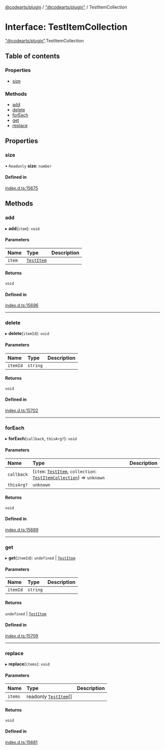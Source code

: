 [@codearts/plugin](../README.md) / ["@codearts/plugin"](../modules/_codearts_plugin_.md) / TestItemCollection

# Interface: TestItemCollection

["@codearts/plugin"](../modules/_codearts_plugin_.md).TestItemCollection

## Table of contents

### Properties

- [size](codearts_plugin_.TestItemCollection.md#size)

### Methods

- [add](codearts_plugin_.TestItemCollection.md#add)
- [delete](codearts_plugin_.TestItemCollection.md#delete)
- [forEach](codearts_plugin_.TestItemCollection.md#foreach)
- [get](codearts_plugin_.TestItemCollection.md#get)
- [replace](codearts_plugin_.TestItemCollection.md#replace)

## Properties

### size

• `Readonly` **size**: `number`

#### Defined in

[index.d.ts:15675](https://github.com/huaweicloud/cloudide-plugin-api/blob/3b0eee8/index.d.ts#L15675)

## Methods

### add

▸ **add**(`item`): `void`

#### Parameters

| Name | Type | Description |
| :------ | :------ | :------ |
| `item` | [`TestItem`](codearts_plugin_.TestItem.md) |  |

#### Returns

`void`

#### Defined in

[index.d.ts:15696](https://github.com/huaweicloud/cloudide-plugin-api/blob/3b0eee8/index.d.ts#L15696)

___

### delete

▸ **delete**(`itemId`): `void`

#### Parameters

| Name | Type | Description |
| :------ | :------ | :------ |
| `itemId` | `string` |  |

#### Returns

`void`

#### Defined in

[index.d.ts:15702](https://github.com/huaweicloud/cloudide-plugin-api/blob/3b0eee8/index.d.ts#L15702)

___

### forEach

▸ **forEach**(`callback`, `thisArg?`): `void`

#### Parameters

| Name | Type | Description |
| :------ | :------ | :------ |
| `callback` | (`item`: [`TestItem`](codearts_plugin_.TestItem.md), `collection`: [`TestItemCollection`](codearts_plugin_.TestItemCollection.md)) => `unknown` |  |
| `thisArg?` | `unknown` |  |

#### Returns

`void`

#### Defined in

[index.d.ts:15689](https://github.com/huaweicloud/cloudide-plugin-api/blob/3b0eee8/index.d.ts#L15689)

___

### get

▸ **get**(`itemId`): `undefined` \| [`TestItem`](codearts_plugin_.TestItem.md)

#### Parameters

| Name | Type | Description |
| :------ | :------ | :------ |
| `itemId` | `string` |  |

#### Returns

`undefined` \| [`TestItem`](codearts_plugin_.TestItem.md)

#### Defined in

[index.d.ts:15709](https://github.com/huaweicloud/cloudide-plugin-api/blob/3b0eee8/index.d.ts#L15709)

___

### replace

▸ **replace**(`items`): `void`

#### Parameters

| Name | Type | Description |
| :------ | :------ | :------ |
| `items` | readonly [`TestItem`](codearts_plugin_.TestItem.md)[] |  |

#### Returns

`void`

#### Defined in

[index.d.ts:15681](https://github.com/huaweicloud/cloudide-plugin-api/blob/3b0eee8/index.d.ts#L15681)
